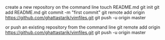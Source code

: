 create a new repository on the command line
touch README.md
git init
git add README.md
git commit -m "first commit"
git remote add origin https://github.com/ghattastarik/vimfiles.git
git push -u origin master

or push an existing repository from the command line
git remote add origin https://github.com/ghattastarik/vimfiles.git
git push -u origin master
